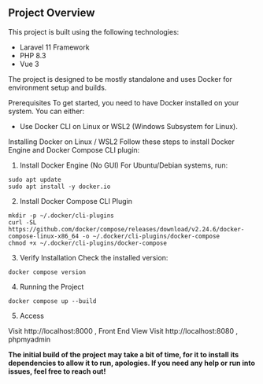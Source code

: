 ## Project Overview
This project is built using the following technologies:

- Laravel 11 Framework
- PHP 8.3
- Vue 3

The project is designed to be mostly standalone and uses Docker for environment setup and builds.

Prerequisites
To get started, you need to have Docker installed on your system. You can either:

- Use Docker CLI on Linux or WSL2 (Windows Subsystem for Linux).

Installing Docker on Linux / WSL2
Follow these steps to install Docker Engine and Docker Compose CLI plugin:

1. Install Docker Engine (No GUI)
For Ubuntu/Debian systems, run:
```
sudo apt update
sudo apt install -y docker.io
```

2. Install Docker Compose CLI Plugin
```
mkdir -p ~/.docker/cli-plugins
curl -SL https://github.com/docker/compose/releases/download/v2.24.6/docker-compose-linux-x86_64 -o ~/.docker/cli-plugins/docker-compose
chmod +x ~/.docker/cli-plugins/docker-compose
```

3. Verify Installation
Check the installed version:
```
docker compose version
```

4. Running the Project

```
docker compose up --build
```
5. Access

Visit http://localhost:8000 , Front End View
Visit http://localhost:8080 , phpmyadmin

**The initial build of the project may take a bit of time, for it to install its dependencies to allow it to run, apologies.
If you need any help or run into issues, feel free to reach out!**
